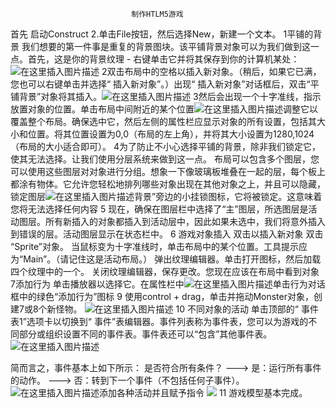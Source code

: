 ﻿                               制作HTLM5游戏
   首先 启动Construct 2.单击File按钮，然后选择New，新建一个文本。
   1平铺的背景
     我们想要的第一件事是重复的背景图块。该平铺背景对象可以为我们做到这一点。首先，这是你的背景纹理 - 右键单击​​它并将其保存到你的计算机某处：![在这里插入图片描述](https://img-blog.csdn.net/20181007111132631?watermark/2/text/aHR0cHM6Ly9ibG9nLmNzZG4ubmV0L3dlaXhpbl80MzI2ODM5Mw==/font/5a6L5L2T/fontsize/400/fill/I0JBQkFCMA==/dissolve/70)
     2双击布局中的空格以插入新对象。（稍后，如果它已满，您也可以右键单击并选择“ 插入新对象”。）出现“ 插入新对象”对话框后，双击“平铺背景”对象将其插入。![在这里插入图片描述](https://img-blog.csdn.net/20181007111448295?watermark/2/text/aHR0cHM6Ly9ibG9nLmNzZG4ubmV0L3dlaXhpbl80MzI2ODM5Mw==/font/5a6L5L2T/fontsize/400/fill/I0JBQkFCMA==/dissolve/70)
     3然后会出现一个十字准线，指示放置对象的位置。单击布局中间附近的某个位置![在这里插入图片描述](https://img-blog.csdn.net/20181007111647955?watermark/2/text/aHR0cHM6Ly9ibG9nLmNzZG4ubmV0L3dlaXhpbl80MzI2ODM5Mw==/font/5a6L5L2T/fontsize/400/fill/I0JBQkFCMA==/dissolve/70)调整它以覆盖整个布局。确保选中它，然后左侧的属性栏应显示对象的所有设置，包括其大小和位置。将其位置设置为0,0（布局的左上角），并将其大小设置为1280,1024（布局的大小适合即可）。
     4为了防止不小心选择平铺的背景，除非我们锁定它，使其无法选择。让我们使用分层系统来做到这一点。
        布局可以包含多个图层，您可以使用这些图层对对象进行分组。想象一下像玻璃板堆叠在一起的层，每个板上都涂有物体。它允许您轻松地排列哪些对象出现在其他对象之上，并且可以隐藏，锁定图层![在这里插入图片描述](https://img-blog.csdn.net/20181007112417773?watermark/2/text/aHR0cHM6Ly9ibG9nLmNzZG4ubmV0L3dlaXhpbl80MzI2ODM5Mw==/font/5a6L5L2T/fontsize/400/fill/I0JBQkFCMA==/dissolve/70)背景”旁边的小挂锁图标，它将被锁定。这意味着您将无法选择任何内容
  5      现在，确保在图层栏中选择了“主”图层，所选图层是活动图层。所有新插入的对象都插入到活动层中，因此如果未选中，我们将意外插入到错误的层。活动图层显示在状态栏中。
  6  游戏对象插入
       双击以插入新对象
       双击 “Sprite”对象。
       当鼠标变为十字准线时，单击布局中的某个位置。工具提示应         为“Main”。（请记住这是活动布局。）
       弹出纹理编辑器。单击打开图标，然后加载四个纹理中的一个。
        关闭纹理编辑器，保存更改。您现在应该在布局中看到对象
    7添加行为
      单击播放器以选择它。在属性栏中![在这里插入图片描述](https://img-blog.csdn.net/2018100711330915?watermark/2/text/aHR0cHM6Ly9ibG9nLmNzZG4ubmV0L3dlaXhpbl80MzI2ODM5Mw==/font/5a6L5L2T/fontsize/400/fill/I0JBQkFCMA==/dissolve/70)单击行为对话框中的绿色“添加行为”图标
      9 使用control + drag，单击并拖动Monster对象，创建7或8个新怪物。
         ![在这里插入图片描述](https://img-blog.csdn.net/20181007113617972?watermark/2/text/aHR0cHM6Ly9ibG9nLmNzZG4ubmV0L3dlaXhpbl80MzI2ODM5Mw==/font/5a6L5L2T/fontsize/400/fill/I0JBQkFCMA==/dissolve/70)
         10  不同对象的活动
         单击顶部的“ 事件表1”选项卡以切换到“ 事件”表编辑器。事件列表称为事件表，您可以为游戏的不同部分或组织设置不同的事件表。事件表还可以“包含”其他事件表。![在这里插入图片描述](https://img-blog.csdn.net/20181007114103110?watermark/2/text/aHR0cHM6Ly9ibG9nLmNzZG4ubmV0L3dlaXhpbl80MzI2ODM5Mw==/font/5a6L5L2T/fontsize/400/fill/I0JBQkFCMA==/dissolve/70)

简而言之，事件基本上如下所示：
  是否符合所有条件？
---> 是：运行所有事件的动作。
---> 否：转到下一个事件（不包括任何子事件）。
![在这里插入图片描述](https://img-blog.csdn.net/20181007114248150?watermark/2/text/aHR0cHM6Ly9ibG9nLmNzZG4ubmV0L3dlaXhpbl80MzI2ODM5Mw==/font/5a6L5L2T/fontsize/400/fill/I0JBQkFCMA==/dissolve/70)添加各种活动并且赋予指令
![](https://img-blog.csdn.net/20181007114655351?watermark/2/text/aHR0cHM6Ly9ibG9nLmNzZG4ubmV0L3dlaXhpbl80MzI2ODM5Mw==/font/5a6L5L2T/fontsize/400/fill/I0JBQkFCMA==/dissolve/70)
11  游戏模型基本完成。
